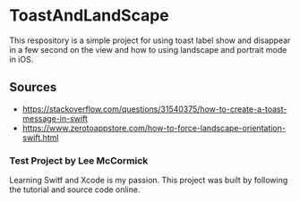 # ToastAndLandScape
This respository is a simple project for using toast label show and disappear in a few second on the view and how to using landscape and portrait mode in iOS.

## Sources
 - https://stackoverflow.com/questions/31540375/how-to-create-a-toast-message-in-swift
 - https://www.zerotoappstore.com/how-to-force-landscape-orientation-swift.html

### Test Project by Lee McCormick
Learning Switf and Xcode is my passion. This project was built by following the tutorial and source code online.
